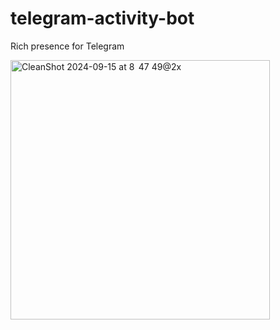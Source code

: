 # telegram-activity-bot
Rich presence for Telegram

<img width="415" alt="CleanShot 2024-09-15 at 8  47 49@2x" src="https://github.com/user-attachments/assets/ad013bce-cefa-406e-8c9a-aa12c2f79ff0">

